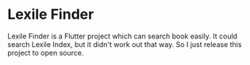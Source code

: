 # Lexile Finder

Lexile Finder is a Flutter project which can search book easily. It could search Lexile Index, but it didn't work out that way. So I just release this project to open source.
